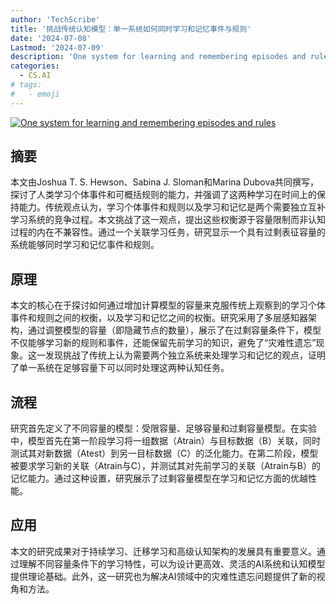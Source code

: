 ```yaml
---
author: 'TechScribe'
title: '挑战传统认知模型：单一系统如何同时学习和记忆事件与规则'
date: '2024-07-08'
Lastmod: '2024-07-09'
description: 'One system for learning and remembering episodes and rules'
categories:
  - CS.AI
# tags:
#   - emoji
---
```


[![One system for learning and remembering episodes and rules](https://arxiv-research-1301205113.cos.ap-guangzhou.myqcloud.com/images/2407.05884v1.pdf_0.jpg)](https://arxiv.org/abs/2407.05884v1)

## 摘要

本文由Joshua T. S. Hewson、Sabina J. Sloman和Marina Dubova共同撰写，探讨了人类学习个体事件和可概括规则的能力，并强调了这两种学习在时间上的保持能力。传统观点认为，学习个体事件和规则以及学习和记忆是两个需要独立互补学习系统的竞争过程。本文挑战了这一观点，提出这些权衡源于容量限制而非认知过程的内在不兼容性。通过一个关联学习任务，研究显示一个具有过剩表征容量的系统能够同时学习和记忆事件和规则。<!--more-->

## 原理

本文的核心在于探讨如何通过增加计算模型的容量来克服传统上观察到的学习个体事件和规则之间的权衡，以及学习和记忆之间的权衡。研究采用了多层感知器架构，通过调整模型的容量（即隐藏节点的数量），展示了在过剩容量条件下，模型不仅能够学习新的规则和事件，还能保留先前学习的知识，避免了“灾难性遗忘”现象。这一发现挑战了传统上认为需要两个独立系统来处理学习和记忆的观点，证明了单一系统在足够容量下可以同时处理这两种认知任务。

## 流程

研究首先定义了不同容量的模型：受限容量、足够容量和过剩容量模型。在实验中，模型首先在第一阶段学习将一组数据（Atrain）与目标数据（B）关联，同时测试其对新数据（Atest）到另一目标数据（C）的泛化能力。在第二阶段，模型被要求学习新的关联（Atrain与C），并测试其对先前学习的关联（Atrain与B）的记忆能力。通过这种设置，研究展示了过剩容量模型在学习和记忆方面的优越性能。

## 应用

本文的研究成果对于持续学习、迁移学习和高级认知架构的发展具有重要意义。通过理解不同容量条件下的学习特性，可以为设计更高效、灵活的AI系统和认知模型提供理论基础。此外，这一研究也为解决AI领域中的灾难性遗忘问题提供了新的视角和方法。
